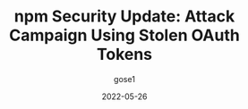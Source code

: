 ---
author: gose1
date: 2022-05-26
permalink: false
publisher: github
tags:
  - security
  - git
  - npm
  - github
target_url: https://github.blog/2022-05-26-npm-security-update-oauth-tokens/
title: "npm Security Update: Attack Campaign Using Stolen OAuth Tokens"
---